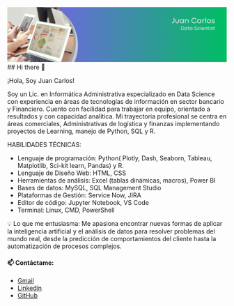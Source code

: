 <div id="header" align="center">
  <img decoding="async" src="https://github.com/jucagc/jucagc/blob/main/Banner.png?raw=true"/>
</div>
## Hi there 👋

¡Hola, Soy Juan Carlos!

Soy un Lic. en Informática Administrativa especializado en Data Science con experiencia en áreas de tecnologías de información en sector bancario y Financiero. Cuento con facilidad para trabajar en equipo, orientado a resultados y con capacidad analítica. Mi trayectoria profesional se centra en áreas comerciales, Administrativas de logística y finanzas implementando proyectos de Learning, manejo de Python, SQL y R.

HABILIDADES TÉCNICAS:
- Lenguaje de programación: Python(  Plotly, Dash, Seaborn, Tableau, Matplotlib, Sci-kit learn, Pandas) y R.
- Lenguaje de Diseño Web: HTML, CSS
- Herramientas de análisis: Excel (tablas dinámicas, macros), Power BI
- Bases de datos: MySQL, SQL Management Studio
- Plataformas de Gestión: Service Now, JIRA
- Editor de código: Jupyter Notebook, VS Code
- Terminal: Linux, CMD, PowerShell

💡 Lo que me entusiasma:
Me apasiona encontrar nuevas formas de aplicar la inteligencia artificial y el análisis de datos para resolver problemas del mundo real, desde la predicción de comportamientos del cliente hasta la automatización de procesos complejos.

#### 📫 Contáctame:
- [Gmail](hades608@gmail.com)
- [Linkedin](www.linkedin.com/in/juancarlosgc)
- [GitHub](https://github.com/jucagc)

<!--
**jucagc/jucagc** is a ✨ _special_ ✨ repository because its `README.md` (this file) appears on your GitHub profile.

Here are some ideas to get you started:

- 🔭 I’m currently working on ...
- 🌱 I’m currently learning ...
- 👯 I’m looking to collaborate on ...
- 🤔 I’m looking for help with ...
- 💬 Ask me about ...
- 📫 How to reach me: ...
- 😄 Pronouns: ...
- ⚡ Fun fact: ...
-->
